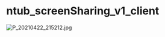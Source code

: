 # ntub_screenSharing_v1_client
![P_20210422_215212.jpg](https://user-images.githubusercontent.com/62798244/148694832-1f1a9472-6537-4c47-8ace-466bc87e6493.jpg)
